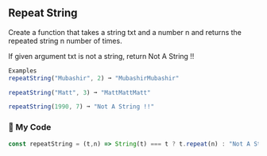 ## Repeat String
Create a function that takes a string txt and a number n and returns the repeated string n number of times.

If given argument txt is not a string, return Not A String !!
```js
Examples
repeatString("Mubashir", 2) ➞ "MubashirMubashir"

repeatString("Matt", 3) ➞ "MattMattMatt"

repeatString(1990, 7) ➞ "Not A String !!"
```
### :leaves: My Code
```js
const repeatString = (t,n) => String(t) === t ? t.repeat(n) : "Not A String !!";
```

